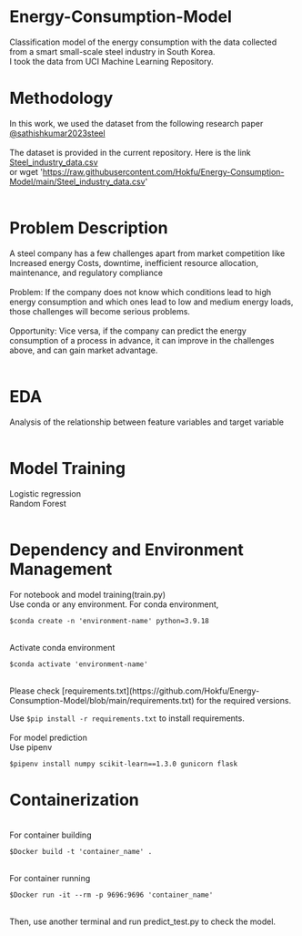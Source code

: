 # Energy-Consumption-Model
Classification model of the energy consumption with the data collected from a smart small-scale steel industry in South Korea.<br> 
I took the data from UCI Machine Learning Repository.<br>

# Methodology

In this work, we used the dataset from the following research paper<br>
[@sathishkumar2023steel](https://doi.org/10.24432/C52G8C)<br><br>
The dataset is provided in the current repository. Here is the link [Steel_industry_data.csv](https://github.com/Hokfu/Energy-Consumption-Model/blob/main/Steel_industry_data.csv)
<br>
or wget 'https://raw.githubusercontent.com/Hokfu/Energy-Consumption-Model/main/Steel_industry_data.csv'
<br>
<br>
# Problem Description
A steel company has a few challenges apart from market competition like Increased energy Costs, downtime, inefficient resource allocation, maintenance, and regulatory compliance <br><br>
Problem: If the company does not know which conditions lead to high energy consumption and which ones lead to low and medium energy loads, those challenges will become serious problems. <br><br>
Opportunity: Vice versa, if the company can predict the energy consumption of a process in advance, it can improve in the challenges above, and can gain market advantage.
<br>
<br>
# EDA
Analysis of the relationship between feature variables and target variable
<br>
<br>
# Model Training
Logistic regression<br>
Random Forest
<br>
<br>
# Dependency and Environment Management
For notebook and model training(train.py) <br>
Use conda or any environment. For conda environment, <br>
```
$conda create -n 'environment-name' python=3.9.18
```
<br>
Activate conda environment<br>

```
$conda activate 'environment-name'
```
<br>
Please check [requirements.txt](https://github.com/Hokfu/Energy-Consumption-Model/blob/main/requirements.txt) for the required versions.<br>

Use   ```$pip install -r requirements.txt```  to install requirements. 
<br>
<br>
For model prediction<br>
Use pipenv<br>

```
$pipenv install numpy scikit-learn==1.3.0 gunicorn flask
```

# Containerization
<br>
For container building 
<br>

``` 
$Docker build -t 'container_name' .
```
<br>
For container running
<br>

```
$Docker run -it --rm -p 9696:9696 'container_name'
```
<br>
Then, use another terminal and run predict_test.py to check the model.










